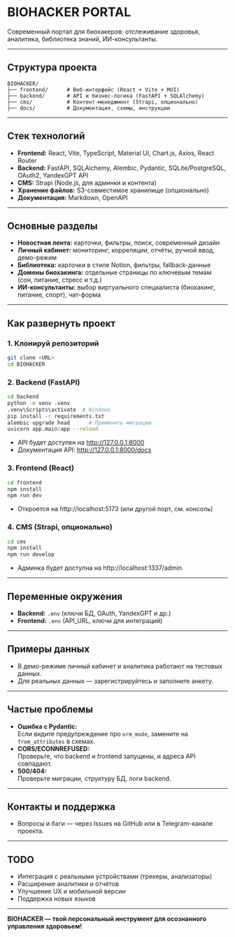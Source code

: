 # BIOHACKER PORTAL

Современный портал для биохакеров: отслеживание здоровья, аналитика, библиотека знаний, ИИ-консультанты.

---

## Структура проекта

```
BIOHACKER/
├── frontend/      # Веб-интерфейс (React + Vite + MUI)
├── backend/       # API и бизнес-логика (FastAPI + SQLAlchemy)
├── cms/           # Контент-менеджмент (Strapi, опционально)
├── docs/          # Документация, схемы, инструкции
```

---

## Стек технологий

- **Frontend:** React, Vite, TypeScript, Material UI, Chart.js, Axios, React Router
- **Backend:** FastAPI, SQLAlchemy, Alembic, Pydantic, SQLite/PostgreSQL, OAuth2, YandexGPT API
- **CMS:** Strapi (Node.js, для админки и контента)
- **Хранение файлов:** S3-совместимое хранилище (опционально)
- **Документация:** Markdown, OpenAPI

---

## Основные разделы

- **Новостная лента:** карточки, фильтры, поиск, современный дизайн
- **Личный кабинет:** мониторинг, корреляции, отчёты, ручной ввод, демо-режим
- **Библиотека:** карточки в стиле Notion, фильтры, fallback-данные
- **Домены биохакинга:** отдельные страницы по ключевым темам (сон, питание, стресс и т.д.)
- **ИИ-консультанты:** выбор виртуального специалиста (биохакинг, питание, спорт), чат-форма

---

## Как развернуть проект

### 1. Клонируй репозиторий

```sh
git clone <URL>
cd BIOHACKER
```

### 2. Backend (FastAPI)

```sh
cd backend
python -m venv .venv
.venv\Scripts\activate  # Windows
pip install -r requirements.txt
alembic upgrade head      # Применить миграции
uvicorn app.main:app --reload
```
- API будет доступен на http://127.0.0.1:8000
- Документация API: http://127.0.0.1:8000/docs

### 3. Frontend (React)

```sh
cd frontend
npm install
npm run dev
```
- Откроется на http://localhost:5173 (или другой порт, см. консоль)

### 4. CMS (Strapi, опционально)

```sh
cd cms
npm install
npm run develop
```
- Админка будет доступна на http://localhost:1337/admin

---

## Переменные окружения

- **Backend:** `.env` (ключи БД, OAuth, YandexGPT и др.)
- **Frontend:** `.env` (API_URL, ключи для интеграций)

---

## Примеры данных

- В демо-режиме личный кабинет и аналитика работают на тестовых данных.
- Для реальных данных — зарегистрируйтесь и заполните анкету.

---

## Частые проблемы

- **Ошибка с Pydantic:**  
  Если видите предупреждение про `orm_mode`, замените на `from_attributes` в схемах.
- **CORS/ECONNREFUSED:**  
  Проверьте, что backend и frontend запущены, и адреса API совпадают.
- **500/404:**  
  Проверьте миграции, структуру БД, логи backend.

---

## Контакты и поддержка

- Вопросы и баги — через Issues на GitHub или в Telegram-канале проекта.

---

## TODO

- Интеграция с реальными устройствами (трекеры, анализаторы)
- Расширение аналитики и отчётов
- Улучшение UX и мобильной версии
- Поддержка новых языков

---

**BIOHACKER — твой персональный инструмент для осознанного управления здоровьем!** 